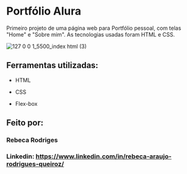 # Portfólio Alura
Primeiro projeto de uma página web para Portfólio pessoal, com telas "Home" e "Sobre mim". As tecnologias usadas foram HTML e CSS.

![127 0 0 1_5500_index html (3)](https://user-images.githubusercontent.com/46932912/226208309-225d7bbf-09eb-4159-a316-920af635a92b.png)

## Ferramentas utilizadas:

* HTML

* CSS

* Flex-box

## Feito por:

### Rebeca Rodriges

### Linkedin: https://www.linkedin.com/in/rebeca-araujo-rodrigues-queiroz/
